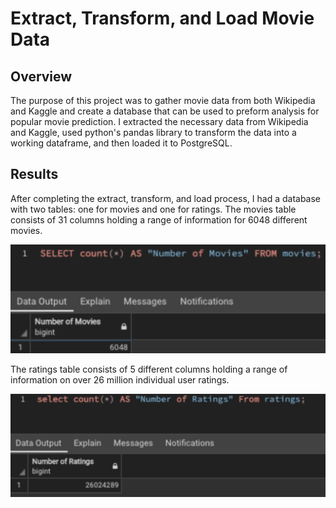 # Extract, Transform, and Load Movie Data

## Overview

The purpose of this project was to gather movie data from both Wikipedia and Kaggle and create a database that can be used to preform analysis for popular movie prediction. I extracted the necessary data from Wikipedia and Kaggle, used python's pandas library to transform the data into a working dataframe, and then loaded it to PostgreSQL.

## Results

After completing the extract, transform, and load process, I had a database with two tables: one for movies and one for ratings. The movies table consists of 31 columns holding a range of information for 6048 different movies.

![](Images/movies_query.png)

 The ratings table consists of 5 different columns holding a range of information on over 26 million individual user ratings.

![](Images/ratings_query.png)
